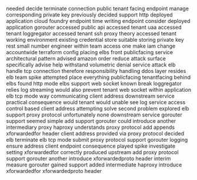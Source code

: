 needed decide terminate connection public tenant facing endpoint manage corresponding private key previously decided support http deployed application cloud foundry endpoint time writing endpoint consider deployed application gorouter accessed public api accessed tenant uaa accessed tenant loggregator accessed tenant ssh proxy theory accessed tenant working environment existing credential store suitable storing private key rest small number engineer within team access one make iam change accountwide terraform config placing elbs front publicfacing service architectural pattern advised amazon order reduce attack surface specifically advise help withstand volumetric denial service attack elb handle tcp connection therefore responsibility handling ddos layer resides elb team spike attempted place everything publicfacing tenantfacing behind elbs found http mode elbs support web socket known break loggregator relies log streaming would also prevent tenant web socket within application elb tcp mode way communicating client address downstream service practical consequence would tenant would unable see log service access control based client address attempting solve second problem explored elb support proxy protocol unfortunately none downstream service gorouter support seemed simple add support gorouter could introduce another intermediary proxy haproxy understands proxy protocol add appends xforwardedfor header client address provided via proxy protocol decided elb terminate elb tcp mode submit proxy protocol support gorouter logging ensure address client endpoint consequence played spike investigate setting xforwardedfor correctly produced upstream add proxy protocol support gorouter another introduce xforwardedproto header interim measure gorouter gained support added intermediate haproxy introduce xforwardedfor xforwardedproto header